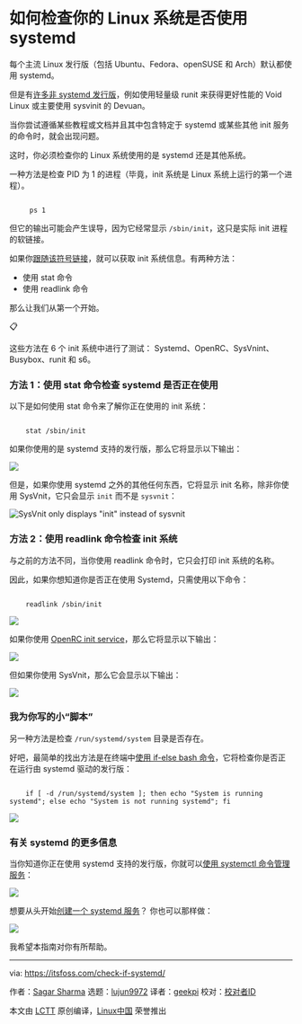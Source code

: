 [#]: subject: "How to Check if Your Linux System Uses systemd"
[#]: via: "https://itsfoss.com/check-if-systemd/"
[#]: author: "Sagar Sharma https://itsfoss.com/author/sagar/"
[#]: collector: "lujun9972/lctt-scripts-1700446145"
[#]: translator: "geekpi"
[#]: reviewer: " "
[#]: publisher: " "
[#]: url: " "

如何检查你的 Linux 系统是否使用 systemd
======

每个主流 Linux 发行版（包括 Ubuntu、Fedora、openSUSE 和 Arch）默认都使用 systemd。

但是有[许多非 systemd 发行版][1]，例如使用轻量级 runit 来获得更好性能的 Void Linux 或主要使用 sysvinit 的 Devuan。

当你尝试遵循某些教程或文档并且其中包含特定于 systemd 或某些其他 init 服务的命令时，就会出现问题。

这时，你必须检查你的 Linux 系统使用的是 systemd 还是其他系统。

一种方法是检查 PID 为 1 的进程（毕竟，init 系统是 Linux 系统上运行的第一个进程）。

````

     ps 1

````

但它的输出可能会产生误导，因为它经常显示 `/sbin/init`，这只是实际 init 进程的软链接。

如果你[跟随该符号链接][2]，就可以获取 init 系统信息。有两种方法：

   * 使用 stat 命令
   * 使用 readlink 命令



那么让我们从第一个开始。

📋

这些方法在 6 个 init 系统中进行了测试： Systemd、OpenRC、SysVnint、Busybox、runit 和 s6。

### 方法 1：使用 stat 命令检查 systemd 是否正在使用

以下是如何使用 stat 命令来了解你正在使用的 init 系统：

```

    stat /sbin/init

```

如果你使用的是 systemd 支持的发行版，那么它将显示以下输出：

![][3]

但是，如果你使用 systemd 之外的其他任何东西，它将显示 init 名称，除非你使用 SysVnit，它只会显示 `init` 而不是 `sysvnit`：

![SysVnit only displays "init" instead of sysvnit][4]

### 方法 2：使用 readlink 命令检查 init 系统

与之前的方法不同，当你使用 readlink 命令时，它只会打印 init 系统的名称。

因此，如果你想知道你是否正在使用 Systemd，只需使用以下命令：

```

    readlink /sbin/init

```

![][5]

如果你使用 [OpenRC init service][6]，那么它将显示以下输出：

![][7]

但如果你使用 SysVnit，那么它会显示以下输出：

![][8]

### 我为你写的小“脚本”

另一种方法是检查 `/run/systemd/system` 目录是否存在。

好吧，最简单的找出方法是在终端中[使用 if-else bash 命令][9]，它将检查你是否正在运行由 systemd 驱动的发行版：

```

    if [ -d /run/systemd/system ]; then echo "System is running systemd"; else echo "System is not running systemd"; fi

```

![][10]

### 有关 systemd 的更多信息

当你知道你正在使用 systemd 支持的发行版，你就可以[使用 systemctl 命令管理服务][11]：

![][12]

想要从头开始[创建一个 systemd 服务][13]？ 你也可以那样做：

![][12]

我希望本指南对你有所帮助。

--------------------------------------------------------------------------------

via: https://itsfoss.com/check-if-systemd/

作者：[Sagar Sharma][a]
选题：[lujun9972][b]
译者：[geekpi](https://github.com/geekpi)
校对：[校对者ID](https://github.com/校对者ID)

本文由 [LCTT](https://github.com/LCTT/TranslateProject) 原创编译，[Linux中国](https://linux.cn/) 荣誉推出

[a]: https://itsfoss.com/author/sagar/
[b]: https://github.com/lujun9972
[1]: https://itsfoss.com/systemd-free-distros/
[2]: https://linuxhandbook.com/follow-symbolic-link/
[3]: https://itsfoss.com/content/images/2023/12/Use-the-stat-command-to-find-if-you-are-using-systemd-or-not.png
[4]: https://itsfoss.com/content/images/2023/12/Check-if-you-are-using-SysVnit-in-Linux-or-not.png
[5]: https://itsfoss.com/content/images/2023/12/Use-the-readlink-command-to-find-if-you-are-using-systemd-or-not-something-else.png
[6]: https://wiki.gentoo.org/wiki/OpenRC/openrc-init
[7]: https://itsfoss.com/content/images/2023/12/find-if-you-are-using-openrc-as-init-system.png
[8]: https://itsfoss.com/content/images/2023/12/How-to-find-out-if-you-are-using-SysVnit-as-init-system-in-Linux.png
[9]: https://itsfoss.com/bash-if-else/
[10]: https://itsfoss.com/content/images/2023/12/A-simple-if-else-statement-to-know-if-you-are-using-systemd-distro-or-not.png
[11]: https://linuxhandbook.com/systemctl-commands/
[12]: https://linuxhandbook.com/content/images/size/w256h256/2021/08/Linux-Handbook-New-Logo.png
[13]: https://linuxhandbook.com/create-systemd-services/

